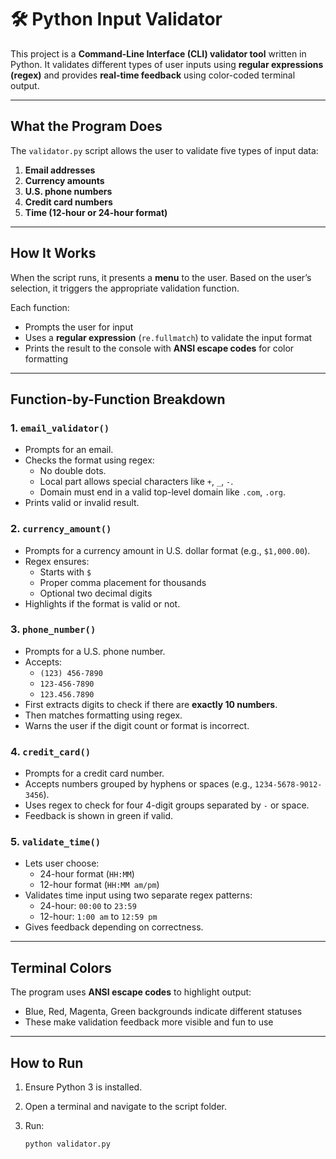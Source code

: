 # 🛠️ Python Input Validator

This project is a **Command-Line Interface (CLI) validator tool** written in Python. It validates different types of user inputs using **regular expressions (regex)** and provides **real-time feedback** using color-coded terminal output.

---

## What the Program Does

The `validator.py` script allows the user to validate five types of input data:

1. **Email addresses**
2. **Currency amounts**
3. **U.S. phone numbers**
4. **Credit card numbers**
5. **Time (12-hour or 24-hour format)**

---

## How It Works

When the script runs, it presents a **menu** to the user. Based on the user’s selection, it triggers the appropriate validation function.

Each function:
- Prompts the user for input
- Uses a **regular expression** (`re.fullmatch`) to validate the input format
- Prints the result to the console with **ANSI escape codes** for color formatting

---

## Function-by-Function Breakdown

### 1. `email_validator()`

- Prompts for an email.
- Checks the format using regex:
  - No double dots.
  - Local part allows special characters like `+`, `_`, `-`.
  - Domain must end in a valid top-level domain like `.com`, `.org`.
- Prints valid or invalid result.

### 2. `currency_amount()`

- Prompts for a currency amount in U.S. dollar format (e.g., `$1,000.00`).
- Regex ensures:
  - Starts with `$`
  - Proper comma placement for thousands
  - Optional two decimal digits
- Highlights if the format is valid or not.

### 3. `phone_number()`

- Prompts for a U.S. phone number.
- Accepts:
  - `(123) 456-7890`
  - `123-456-7890`
  - `123.456.7890`
- First extracts digits to check if there are **exactly 10 numbers**.
- Then matches formatting using regex.
- Warns the user if the digit count or format is incorrect.

### 4. `credit_card()`

- Prompts for a credit card number.
- Accepts numbers grouped by hyphens or spaces (e.g., `1234-5678-9012-3456`).
- Uses regex to check for four 4-digit groups separated by `-` or space.
- Feedback is shown in green if valid.

### 5. `validate_time()`

- Lets user choose:
  - 24-hour format (`HH:MM`)
  - 12-hour format (`HH:MM am/pm`)
- Validates time input using two separate regex patterns:
  - 24-hour: `00:00` to `23:59`
  - 12-hour: `1:00 am` to `12:59 pm`
- Gives feedback depending on correctness.

---

## Terminal Colors

The program uses **ANSI escape codes** to highlight output:

- Blue, Red, Magenta, Green backgrounds indicate different statuses
- These make validation feedback more visible and fun to use

---

## How to Run

1. Ensure Python 3 is installed.

2. Open a terminal and navigate to the script folder.

3. Run:

   ```bash
   python validator.py
